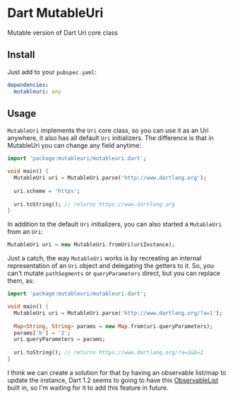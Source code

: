 Dart MutableUri
===============

Mutable version of Dart Uri core class

Install
-------

Just add to your `pubspec.yaml`:

```yaml
dependencies:
  mutableuri: any
```

Usage
-----

`MutableUri` implements the `Uri` core class, so you can use it as an Uri anywhere, it also has all default `Uri` initializers.
The difference is that in MutableUri you can change any field anytime:

```dart
import 'package:mutableuri/mutableuri.dart';

void main() {
  MutableUri uri = MutableUri.parse('http://www.dartlang.org');
  
  uri.scheme = 'https';
  
  uri.toString(); // returns https://www.dartlang.org
}
```

In addition to the default `Uri` initializers, you can also started a `MutableUri` from an `Uri`:

```dart
MutableUri uri = new MutableUri.fromUri(uriInstance);
```

Just a catch, the way `MutableUri` works is by recreating an internal representation of an `Uri` object and delegating the getters to it.
So, you can't mutate `pathSegments` or `queryParameters` direct, but you can replace them, as:

```dart
import 'package:mutableuri/mutableuri.dart';

void main() {
  MutableUri uri = MutableUri.parse('http://www.dartlang.org/?a=1');
  
  Map<String, String> params = new Map.from(uri.queryParameters);
  params['b'] = '2';
  uri.queryParameters = params;
  
  uri.toString(); // returns https://www.dartlang.org/?a=1&b=2
}
```

I think we can create a solution for that by having an observable list/map to update the instance, Dart 1.2 seems to going to have this [ObservableList](https://api.dartlang.org/apidocs/channels/be/#observe/observe.ObservableList) built in, so I'm waiting for it to add this feature in future.
